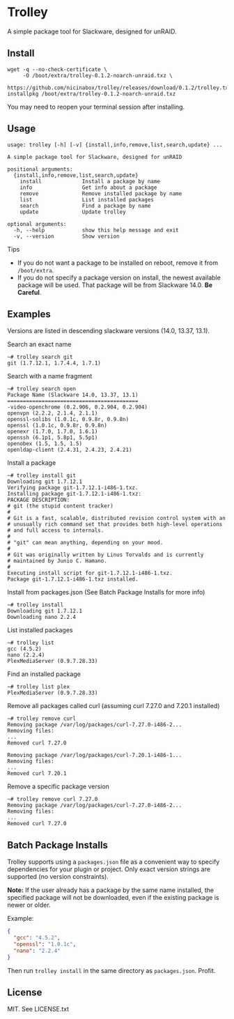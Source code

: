 # Trolley

A simple package tool for Slackware, designed for unRAID.

## Install

    wget -q --no-check-certificate \
         -O /boot/extra/trolley-0.1.2-noarch-unraid.txz \
         https://github.com/nicinabox/trolley/releases/download/0.1.2/trolley.txz
    installpkg /boot/extra/trolley-0.1.2-noarch-unraid.txz

You may need to reopen your terminal session after installing.

## Usage

    usage: trolley [-h] [-v] {install,info,remove,list,search,update} ...

    A simple package tool for Slackware, designed for unRAID

    positional arguments:
      {install,info,remove,list,search,update}
        install             Install a package by name
        info                Get info about a package
        remove              Remove installed package by name
        list                List installed packages
        search              Find a package by name
        update              Update trolley

    optional arguments:
      -h, --help            show this help message and exit
      -v, --version         Show version

Tips

* If you do not want a package to be installed on reboot, remove it from `/boot/extra`.
* If you do not specify a package version on install, the newest available package will be used. That package will be from Slackware 14.0. **Be Careful**.

## Examples

Versions are listed in descending slackware versions (14.0, 13.37, 13.1).

Search an exact name

    ~# trolley search git
    git (1.7.12.1, 1.7.4.4, 1.7.1)

Search with a name fragment

    ~# trolley search open
    Package Name (Slackware 14.0, 13.37, 13.1)
    ==========================================
    -video-openchrome (0.2.906, 0.2.904, 0.2.904)
    openvpn (2.2.2, 2.1.4, 2.1.1)
    openssl-solibs (1.0.1c, 0.9.8r, 0.9.8n)
    openssl (1.0.1c, 0.9.8r, 0.9.8n)
    openexr (1.7.0, 1.7.0, 1.6.1)
    openssh (6.1p1, 5.8p1, 5.5p1)
    openobex (1.5, 1.5, 1.5)
    openldap-client (2.4.31, 2.4.23, 2.4.21)

Install a package

    ~# trolley install git
    Downloading git 1.7.12.1
    Verifying package git-1.7.12.1-i486-1.txz.
    Installing package git-1.7.12.1-i486-1.txz:
    PACKAGE DESCRIPTION:
    # git (the stupid content tracker)
    #
    # Git is a fast, scalable, distributed revision control system with an
    # unusually rich command set that provides both high-level operations
    # and full access to internals.
    #
    # "git" can mean anything, depending on your mood.
    #
    # Git was originally written by Linus Torvalds and is currently
    # maintained by Junio C. Hamano.
    #
    Executing install script for git-1.7.12.1-i486-1.txz.
    Package git-1.7.12.1-i486-1.txz installed.

Install from packages.json (See Batch Package Installs for more info)

    ~# trolley install
    Downloading git 1.7.12.1
    Downloading nano 2.2.4

List installed packages

    ~# trolley list
    gcc (4.5.2)
    nano (2.2.4)
    PlexMediaServer (0.9.7.28.33)

Find an installed package

    ~# trolley list plex
    PlexMediaServer (0.9.7.28.33)

Remove all packages called curl (assuming curl 7.27.0 and 7.20.1 installed)

    ~# trolley remove curl
    Removing package /var/log/packages/curl-7.27.0-i486-2...
    Removing files:
    ...
    Removed curl 7.27.0

    Removing package /var/log/packages/curl-7.20.1-i486-1...
    Removing files:
    ...
    Removed curl 7.20.1

Remove a specific package version

    ~# trolley remove curl 7.27.0
    Removing package /var/log/packages/curl-7.27.0-i486-2...
    Removing files:
    ...
    Removed curl 7.27.0

## Batch Package Installs

Trolley supports using a `packages.json` file as a convenient way to specify dependencies for your plugin or project. Only exact version strings are supported (no version constraints).

**Note:** If the user already has a package by the same name installed, the specified package will not be downloaded, even if the existing package is newer or older.

Example:

```json
{
  "gcc": "4.5.2",
  "openssl": "1.0.1c",
  "nano": "2.2.4"
}
```

Then run `trolley install` in the same directory as `packages.json`. Profit.

## License

MIT. See LICENSE.txt
